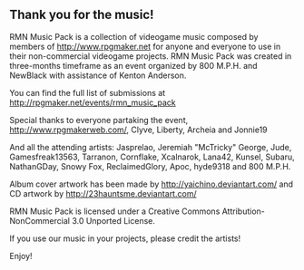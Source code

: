 Thank you for the music!
------------------------------------------------------------------------------------------------------------------
RMN Music Pack is a collection of videogame music composed by members of http://www.rpgmaker.net for anyone and 
everyone to use in their non-commercial videogame projects. RMN Music Pack was created in three-months timeframe 
as an event organized by 800 M.P.H. and NewBlack with assistance of Kenton Anderson. 

You can find the full list of submissions at http://rpgmaker.net/events/rmn_music_pack


Special thanks to everyone partaking the event, http://www.rpgmakerweb.com/, Clyve, Liberty, Archeia and Jonnie19

And all the attending artists: Jasprelao, Jeremiah "McTricky" George, Jude, Gamesfreak13563, Tarranon, Cornflake, 
Xcalnarok, Lana42, Kunsel, Subaru, NathanGDay, Snowy Fox, ReclaimedGlory, Apoc, hyde9318 and 800 M.P.H.

Album cover artwork has been made by http://yaichino.deviantart.com/ and CD artwork by http://23hauntsme.deviantart.com/



RMN Music Pack is licensed under a Creative Commons Attribution-NonCommercial 3.0 Unported License.

If you use our music in your projects, please credit the artists!

Enjoy!